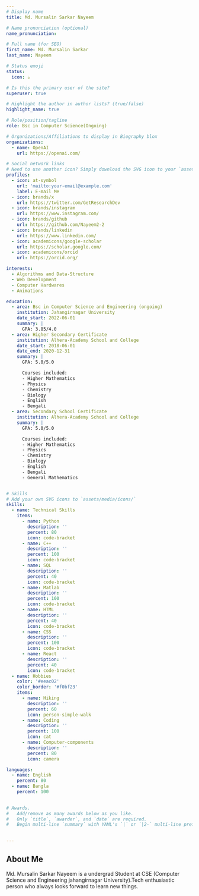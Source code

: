 ```yaml
---
# Display name
title: Md. Mursalin Sarkar Nayeem

# Name pronunciation (optional)
name_pronunciation: 

# Full name (for SEO)
first_name: Md. Mursalin Sarkar
last_name: Nayeem

# Status emoji
status:
  icon: ☕️

# Is this the primary user of the site?
superuser: true

# Highlight the author in author lists? (true/false)
highlight_name: true

# Role/position/tagline
role: Bsc in Computer Science(Ongoing)

# Organizations/Affiliations to display in Biography blox
organizations:
  - name: OpenAI
    url: https://openai.com/

# Social network links
# Need to use another icon? Simply download the SVG icon to your `assets/media/icons/` folder.
profiles:
  - icon: at-symbol
    url: 'mailto:your-email@example.com'
    label: E-mail Me
  - icon: brands/x
    url: https://twitter.com/GetResearchDev
  - icon: brands/instagram
    url: https://www.instagram.com/
  - icon: brands/github
    url: https://github.com/Nayeem2-2
  - icon: brands/linkedin
    url: https://www.linkedin.com/
  - icon: academicons/google-scholar
    url: https://scholar.google.com/
  - icon: academicons/orcid
    url: https://orcid.org/

interests:
  - Algorithms and Data-Structure
  - Web Development
  - Computer Hardwares
  - Animations

education:
  - area: Bsc in Computer Science and Engineering (ongoing)
    institution: Jahangirnagar University
    date_start: 2022-06-01
    summary: |
      GPA: 3.85/4.0
  - area: Higher Secondary Certificate
    institution: Alhera-Academy School and College
    date_start: 2018-06-01
    date_end: 2020-12-31
    summary: |
      GPA: 5.0/5.0

      Courses included:
      - Higher Mathematics
      - Physics
      - Chemistry
      - Biology
      - English
      - Bengali
  - area: Secondary School Certificate
    institution: Alhera-Academy School and College
    summary: |
      GPA: 5.0/5.0

      Courses included:
      - Higher Mathematics
      - Physics
      - Chemistry
      - Biology
      - English
      - Bengali
      - General Mathematics


# Skills
# Add your own SVG icons to `assets/media/icons/`
skills:
  - name: Technical Skills
    items:
      - name: Python
        description: ''
        percent: 80
        icon: code-bracket
      - name: C++
        description: ''
        percent: 100
        icon: code-bracket
      - name: SQL
        description: ''
        percent: 40
        icon: code-bracket
      - name: Matlab
        description: ''
        percent: 100
        icon: code-bracket
      - name: HTML
        description: ''
        percent: 40
        icon: code-bracket
      - name: CSS
        description: ''
        percent: 100
        icon: code-bracket
      - name: React
        description: ''
        percent: 40
        icon: code-bracket
  - name: Hobbies
    color: '#eeac02'
    color_border: '#f0bf23'
    items:
      - name: Hiking
        description: ''
        percent: 60
        icon: person-simple-walk
      - name: Coding
        description: ''
        percent: 100
        icon: cat
      - name: Computer-components
        description: ''
        percent: 80
        icon: camera

languages:
  - name: English
    percent: 80
  - name: Bangla
    percent: 100
  

# Awards.
#   Add/remove as many awards below as you like.
#   Only `title`, `awarder`, and `date` are required.
#   Begin multi-line `summary` with YAML's `|` or `|2-` multi-line prefix and indent 2 spaces below.

  
---
```


## About Me

Md. Mursalin Sarkar Nayeem is a undergrad Student at CSE (Computer Science and Engineering jahangirnagar University).Tech enthusiastic person who always looks forward to learn new things.
